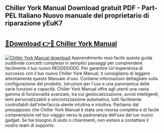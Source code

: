 ## Chiller York Manual Download gratuit PDF - Part-PEL Italiano Nuovo manuale del proprietario di riparazione yEuK7

# <h2><a href="http://dfgfqp.blite.top/?on=Chiller+York+Manual">🔗Download 👉🔴 Chiller York Manual</a></h2>

[![Chiller York Manual download](https://i.imgur.com/lujVjoI.png)](http://dfgfqp.blite.top/?on=Chiller+York+Manual)
Apprendimento reso facile questa guida suddivide concetti complessi in semplici passaggi per comprendere facilmente il tuo nuovo REDDDDDDD. Per garantire Un'esperienza di successo con il tuo nuovo Chiller York Manual, ti consigliamo di leggere attentamente questo Manuale d'uso. Contiene informazioni dettagliate sulla configurazione del prodotto, Istruzioni per l'uso e una panoramica delle varie funzioni e capacità. Chiller York Manual offre agli utenti una vasta gamma di funzionalità avanzate, tra cui geolocalizzazione, avvisi intelligenti, temi personalizzabili e sincronizzazione automatica, tutti facilmente controllabili dall'interfaccia utente intuitiva e intuitiva. Partiamo dal presupposto che Chiller York Manual è stata una risorsa completa e di facile comprensione nel tuo viaggio verso la padronanza dell'uso del tuo nuovo gadget. Se hai bisogno di aiuto o chiarimenti, non esitare a contattare il nostro team di supporto.

